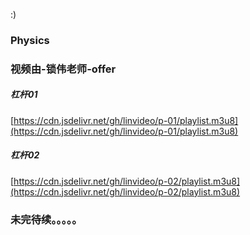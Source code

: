 :)
### Physics
### 视频由-锁伟老师-offer


##### 杠杆01
[https://cdn.jsdelivr.net/gh/linvideo/p-01/playlist.m3u8](https://cdn.jsdelivr.net/gh/linvideo/p-01/playlist.m3u8)

##### 杠杆02
[https://cdn.jsdelivr.net/gh/linvideo/p-02/playlist.m3u8](https://cdn.jsdelivr.net/gh/linvideo/p-02/playlist.m3u8)


### 未完待续。。。。。

